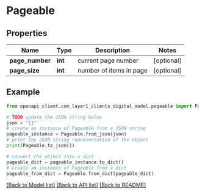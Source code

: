 # Pageable


## Properties

Name | Type | Description | Notes
------------ | ------------- | ------------- | -------------
**page_number** | **int** | current page number | [optional] 
**page_size** | **int** | number of items in page | [optional] 

## Example

```python
from openapi_client.com_layer1_clients_digital_model.pageable import Pageable

# TODO update the JSON string below
json = "{}"
# create an instance of Pageable from a JSON string
pageable_instance = Pageable.from_json(json)
# print the JSON string representation of the object
print(Pageable.to_json())

# convert the object into a dict
pageable_dict = pageable_instance.to_dict()
# create an instance of Pageable from a dict
pageable_from_dict = Pageable.from_dict(pageable_dict)
```
[[Back to Model list]](../README.md#documentation-for-models) [[Back to API list]](../README.md#documentation-for-api-endpoints) [[Back to README]](../README.md)


